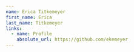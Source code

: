 ```yaml
---
name: Erica Titkemeyer
first_name: Erica
last_name: Titkemeyer
links:
  - name: Profile
    absolute_url: https://github.com/ekemeyer
---
```


